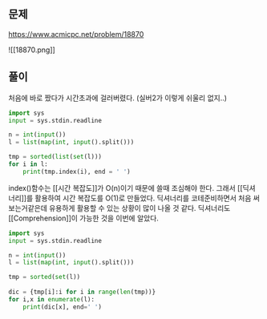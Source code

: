 ## 문제
https://www.acmicpc.net/problem/18870

![[18870.png]]
## 풀이
처음에 바로 짰다가 시간초과에 걸러버렸다. (실버2가 이렇게 쉬울리 없지..)
```python
import sys
input = sys.stdin.readline

n = int(input())
l = list(map(int, input().split()))

tmp = sorted(list(set(l)))
for i in l:
	print(tmp.index(i), end = ' ')
```

index()함수는 [[시간 복잡도]]가 O(n)이기 때문에 쓸때 조심해야 한다. 그래서 [[딕셔너리]]를 활용하여 시간 복잡도를 O(1)로 만들었다. 
딕셔너리를 코테준비하면서 처음 써보는거같은데 유용하게 활용할 수 있는 상황이 많이 나올 것 같다. 딕셔너리도 [[Comprehension]]이 가능한 것을 이번에 알았다.

```python
import sys  
input = sys.stdin.readline

n = int(input())
l = list(map(int, input().split()))

tmp = sorted(set(l))  
  
dic = {tmp[i]:i for i in range(len(tmp))} 
for i,x in enumerate(l):  
	print(dic[x], end=' ')
```